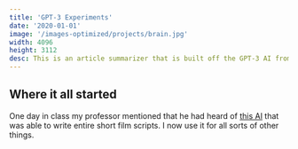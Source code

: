 ```yaml
---
title: 'GPT-3 Experiments'
date: '2020-01-01'
image: '/images-optimized/projects/brain.jpg'
width: 4096
height: 3112
desc: This is an article summarizer that is built off the GPT-3 AI from OpenAI.
---
```


## Where it all started

One day in class my professor mentioned that he had heard of [this AI](https://openai.com/api/) that was able to write entire short film scripts. I now use it for all sorts of other things.